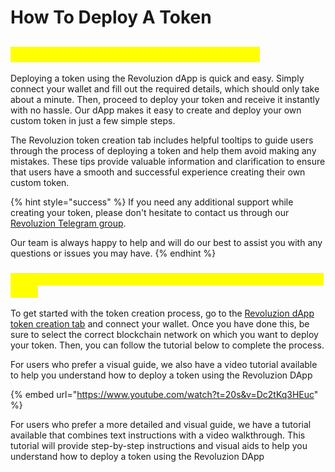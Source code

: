 # How To Deploy A Token

## <mark style="color:yellow;">Deploying A Token At Revoluzion DApp</mark>

Deploying a token using the Revoluzion dApp is quick and easy. Simply connect your wallet and fill out the required details, which should only take about a minute. Then, proceed to deploy your token and receive it instantly with no hassle. Our dApp makes it easy to create and deploy your own custom token in just a few simple steps.

The Revoluzion token creation tab includes helpful tooltips to guide users through the process of deploying a token and help them avoid making any mistakes. These tips provide valuable information and clarification to ensure that users have a smooth and successful experience creating their own custom token.

{% hint style="success" %}
If you need any additional support while creating your token, please don't hesitate to contact us through our [Revoluzion Telegram group](https://t.me/RevoluzionEcosystem).&#x20;

Our team is always happy to help and will do our best to assist you with any questions or issues you may have.
{% endhint %}

### <mark style="color:yellow;">Step-by-Step Guide to Deploying a Token Using the Revoluzion DApp</mark>

To get started with the token creation process, go to the [Revoluzion dApp token creation tab](https://revoluzion.app/create) and connect your wallet. Once you have done this, be sure to select the correct blockchain network on which you want to deploy your token. Then, you can follow the tutorial below to complete the process.

For users who prefer a visual guide, we also have a video tutorial available to help you understand how to deploy a token using the Revoluzion DApp

{% embed url="https://www.youtube.com/watch?t=20s&v=Dc2tKq3HEuc" %}

For users who prefer a more detailed and visual guide, we have a tutorial available that combines text instructions with a video walkthrough. This tutorial will provide step-by-step instructions and visual aids to help you understand how to deploy a token using the Revoluzion DApp

